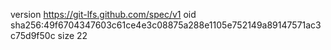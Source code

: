 version https://git-lfs.github.com/spec/v1
oid sha256:49f6704347603c61ce4e3c08875a288e1105e752149a89147571ac3c75d9f50c
size 22
